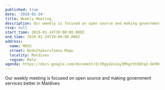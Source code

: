 ```yaml
---
published: true
date: '2019-01-24'
title: Weekly Meeting
description: Our weekly is focused on open source and making government services better in Maldives
rsvp: null
start_time: 2019-01-24T19:00:00.000Z
end_time: 2019-01-24T20:00:00.000Z
address:
  name: MOSS
  street: Boduthakurufaanu Magu
  locality: Maldives
  region: Male'
agenda: https://docs.google.com/document/d/1Rgyd2o2ayIMhgrUtOQtq3-Oe99sxkbRCQ0AFlIrlyKw/edit?usp=drivesdk
---
```

Our weekly meeting is focused on open source and making government services better in Maldives